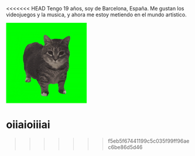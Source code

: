 
<<<<<<< HEAD
Tengo 19 años, soy de Barcelona, España. Me gustan los videojuegos y la musica, y ahora me estoy metiendo en el mundo artistico. 



![gif](./spincat.gif)

oiiaioiiiai
=======
>>>>>>> f5eb5f67441199c5c035f99ff96aec6be86d5d46

